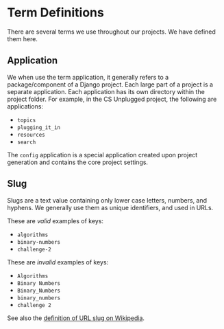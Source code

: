 # Term Definitions

There are several terms we use throughout our projects.
We have defined them here.

## Application

We when use the term application, it generally refers to a package/component of a Django project.
Each large part of a project is a separate application.
Each application has its own directory within the project folder.
For example, in the CS Unplugged project, the following are applications:

- `topics`
- `plugging_it_in`
- `resources`
- `search`

The `config` application is a special application created upon project generation and contains the core project settings.

## Slug

Slugs are a text value containing only lower case letters, numbers, and hyphens.
We generally use them as unique identifiers, and used in URLs.

These are *valid* examples of keys:

- ``algorithms``
- ``binary-numbers``
- ``challenge-2``

These are *invalid* examples of keys:

- ``Algorithms``
- ``Binary Numbers``
- ``Binary_Numbers``
- ``binary_numbers``
- ``challenge 2``

See also the [definition of URL slug on Wikipedia](https://en.wikipedia.org/wiki/Semantic_URL#Slug).
